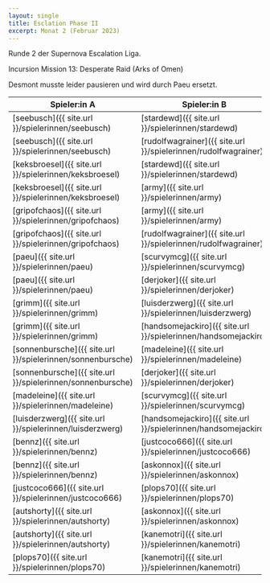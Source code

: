```yaml
---
layout: single
title: Esclation Phase II
excerpt: Monat 2 (Februar 2023)
---
```


Runde 2 der Supernova Escalation Liga.

Incursion Mission 13: Desperate Raid (Arks of Omen)

Desmont musste leider pausieren und wird durch Paeu ersetzt.

| Spieler:in A | Spieler:in B | Gewinner |
|--------------|--------------|----------|
| [seebusch]({{ site.url }}/spielerinnen/seebusch) | [stardewd]({{ site.url }}/spielerinnen/stardewd) ||
| [seebusch]({{ site.url }}/spielerinnen/seebusch) | [rudolfwagrainer]({{ site.url }}/spielerinnen/rudolfwagrainer) |B|
| [keksbroesel]({{ site.url }}/spielerinnen/keksbroesel) | [stardewd]({{ site.url }}/spielerinnen/stardewd) ||
| [keksbroesel]({{ site.url }}/spielerinnen/keksbroesel) | [army]({{ site.url }}/spielerinnen/army) ||
| [gripofchaos]({{ site.url }}/spielerinnen/gripofchaos) | [army]({{ site.url }}/spielerinnen/army) |A|
| [gripofchaos]({{ site.url }}/spielerinnen/gripofchaos) | [rudolfwagrainer]({{ site.url }}/spielerinnen/rudolfwagrainer) |A|
| [paeu]({{ site.url }}/spielerinnen/paeu) | [scurvymcg]({{ site.url }}/spielerinnen/scurvymcg) ||
| [paeu]({{ site.url }}/spielerinnen/paeu) | [derjoker]({{ site.url }}/spielerinnen/derjoker) ||
| [grimm]({{ site.url }}/spielerinnen/grimm) | [luisderzwerg]({{ site.url }}/spielerinnen/luisderzwerg) |B|
| [grimm]({{ site.url }}/spielerinnen/grimm) | [handsomejackiro]({{ site.url }}/spielerinnen/handsomejackiro) |A|
| [sonnenbursche]({{ site.url }}/spielerinnen/sonnenbursche) | [madeleine]({{ site.url }}/spielerinnen/madeleine) ||
| [sonnenbursche]({{ site.url }}/spielerinnen/sonnenbursche) | [derjoker]({{ site.url }}/spielerinnen/derjoker) ||
| [madeleine]({{ site.url }}/spielerinnen/madeleine) | [scurvymcg]({{ site.url }}/spielerinnen/scurvymcg) |B|
| [luisderzwerg]({{ site.url }}/spielerinnen/luisderzwerg) | [handsomejackiro]({{ site.url }}/spielerinnen/handsomejackiro) ||
| [bennz]({{ site.url }}/spielerinnen/bennz) | [justcoco666]({{ site.url }}/spielerinnen/justcoco666) ||
| [bennz]({{ site.url }}/spielerinnen/bennz) | [askonnox]({{ site.url }}/spielerinnen/askonnox) |B|
| [justcoco666]({{ site.url }}/spielerinnen/justcoco666) | [plops70]({{ site.url }}/spielerinnen/plops70) ||
| [autshorty]({{ site.url }}/spielerinnen/autshorty) | [askonnox]({{ site.url }}/spielerinnen/askonnox) |B|
| [autshorty]({{ site.url }}/spielerinnen/autshorty) | [kanemotri]({{ site.url }}/spielerinnen/kanemotri) ||
| [plops70]({{ site.url }}/spielerinnen/plops70) | [kanemotri]({{ site.url }}/spielerinnen/kanemotri) ||